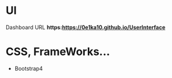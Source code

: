 # UI
Dashboard URL
**https:https://0e1ka10.github.io/UserInterface**

# CSS, FrameWorks...
- Bootstrap4
